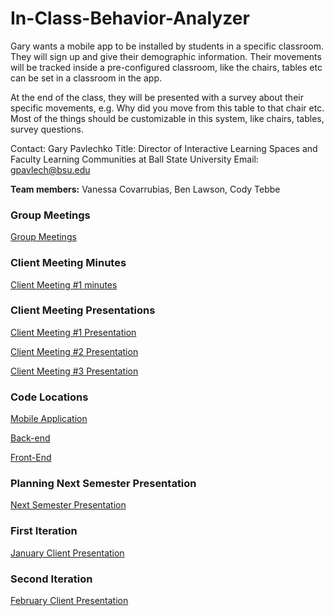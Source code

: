 # In-Class-Behavior-Analyzer

Gary wants a mobile app to be installed by students in a specific classroom. They will sign up and give their demographic information. Their movements will be tracked inside a pre-configured classroom, like the chairs, tables etc can be set in a classroom in the app.

At the end of the class, they will be presented with a survey about their specific movements, e.g. Why did you move from this table to that chair etc. Most of the things should be customizable in this system, like chairs, tables, survey questions.

Contact: Gary Pavlechko
Title: Director of Interactive Learning Spaces and Faculty Learning Communities at Ball State University
Email: gpavlech@bsu.edu

**Team members:**
  Vanessa Covarrubias, 
  Ben Lawson, 
  Cody Tebbe

### Group Meetings 

[Group Meetings](https://github.com/Tebbee/In-Class-Behavior-Analyzer/tree/master/Group%20Meetings)

### Client Meeting Minutes

[Client Meeting #1 minutes](https://docs.google.com/document/d/19V_oVq57zbx2RUjroK89Ok1RTQhPDSYNuMSrUVdH1W0/edit#heading=h.6wnytnlzzfoq)

### Client Meeting Presentations

[Client Meeting #1 Presentation](https://docs.google.com/presentation/d/1B2FqyzIYeqdcNNwkaQkZFT_6lknN2ua5CaFp0wX5N0A/edit#slide=id.p)

[Client Meeting #2 Presentation](https://docs.google.com/presentation/d/1ySJR-sufJykYTEWSxnJgGJIL1me7MkNcIP5u_dDwWFM/edit#slide=id.p)

[Client Meeting #3 Presentation](https://docs.google.com/presentation/d/1rIsRn-H6A9RQw8NmzCvvg0ZnwityRGLxEiWmOQsPgkI/edit?usp=sharing)

### Code Locations 

[Mobile Application](https://github.com/Tebbee/In-Class-Behavior-Analyzer-MobileApp)  

[Back-end](https://github.com/KarlMarx4701/In-Class-Behavior-Analyzer-Backend/blob/master/README.md)

[Front-End](https://github.com/Tebbee/In-Class-Behavior-Analyzer-FrontEnd)

### Planning Next Semester Presentation

[Next Semester Presentation](https://docs.google.com/presentation/d/1MXF9iinWuRLQGhOiD3WNVIuwvzepxcHod7gq49SM5xc/edit?usp=sharing)

### First Iteration

[January Client Presentation](https://docs.google.com/presentation/d/1UKQNd43psxDmdAuzqE5WOSjcbQvt2jY238m-0k36XcU/edit?ts=5c472ca8#slide=id.p)

### Second Iteration

[February Client Presentation](https://docs.google.com/presentation/d/1HsVIKrBMmOTV1xVMt9znGjy2JsDZo25-gR43ie4SRyg/edit#slide=id.p)
